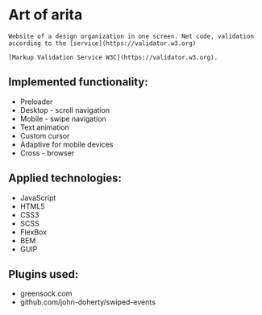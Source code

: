 # Art of arita
```
Website of a design organization in one screen. Net code, validation according to the [service](https://validator.w3.org) 

[Markup Validation Service W3C](https://validator.w3.org).
```
## Implemented functionality:
- Preloader
- Desktop - scroll navigation
- Mobile - swipe navigation
- Text animation
- Custom cursor
- Adaptive for mobile devices
- Cross - browser
## Applied technologies:
- JavaScript
- HTML5
- CSS3
- SCSS
- FlexBox
- BEM
- GUlP
## Plugins used:
- greensock.com
- github.com/john-doherty/swiped-events
